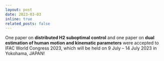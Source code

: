 ```yaml
---
layout: post
date: 2023-03-03
inline: true
related_posts: false
---
```


One paper on <strong>distributed H2 suboptimal control</strong> and one paper on <strong>dual estimation of human motion and kinematic parameters</strong> were accepted to IFAC World Congress 2023, which will be held on 9 July – 14 July 2023 in Yokohama, JAPAN!